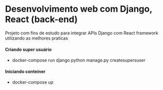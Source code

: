 # Desenvolvimento web com Django, React (back-end)

Projeto com fins de estudo para integrar APIs Django com React framework utilizando as melhores praticas


#### Criando super usuário

- docker-compose run django python manage.py createsupersuser

#### Iniciando conteiner

- docker-compose up

